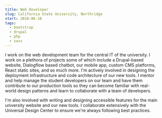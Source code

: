 ```yaml
---
title: Web Developer
slug: California State University, Northridge
start: 2018-06-18
tags:
  - bootstrap
  - drupal
  - php
  - sass
---
```


I work on the web development team for the central IT of the university. I work on a plethora of projects some of which include a Drupal-based website, Dialogflow based chatbot, our mobile app, custom CMS platforms, React static sites, and so much more. I'm actively involved in designing the deployment infrastructure and code architecture of our new tools. I mentor and help manage the student developers on our team and have them contribute to our production tools so they can become familiar with real-world design patterns and learn to collaborate with a team of developers.

I'm also involved with writing and designing accessible features for the main university website and our new tools. I collaborate extensively with the Universal Design Center to ensure we're always following best practices.
